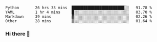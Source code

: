 <!--START_SECTION:waka-->

```text
Python       26 hrs 33 mins  ███████████████████████░░   91.78 %
YAML         1 hr 4 mins     █░░░░░░░░░░░░░░░░░░░░░░░░   03.70 %
Markdown     39 mins         ▓░░░░░░░░░░░░░░░░░░░░░░░░   02.26 %
Other        28 mins         ▒░░░░░░░░░░░░░░░░░░░░░░░░   01.64 %
```

<!--END_SECTION:waka-->

### Hi there 👋

<!--
**DnC275/DnC275** is a ✨ _special_ ✨ repository because its `README.md` (this file) appears on your GitHub profile.

Here are some ideas to get you started:

- 🔭 I’m currently working on ...
- 🌱 I’m currently learning ...
- 👯 I’m looking to collaborate on ...
- 🤔 I’m looking for help with ...
- 💬 Ask me about ...
- 📫 How to reach me: ...
- 😄 Pronouns: ...
- ⚡ Fun fact: ...
-->
